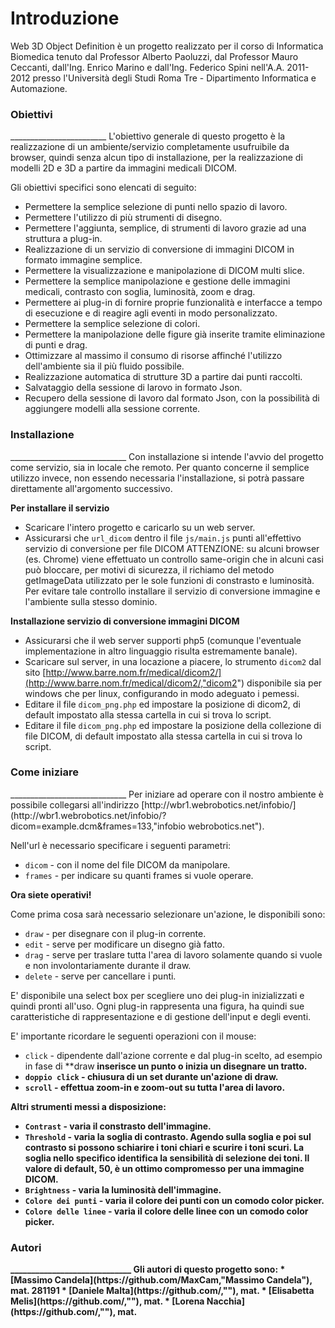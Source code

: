 Introduzione
============
Web 3D Object Definition è un progetto realizzato per il corso di Informatica Biomedica tenuto dal Professor Alberto Paoluzzi, dal Professor Mauro Ceccanti, dall'Ing. Enrico Marino e dall'Ing. Federico Spini nell'A.A. 2011-2012 presso l'Università degli Studi Roma Tre - Dipartimento Informatica e Automazione.

<h3 id="11">Obiettivi</h3>
________________________
L'obiettivo generale di questo progetto è la realizzazione di un ambiente/servizio completamente usufruibile da browser, quindi senza alcun tipo di installazione, per la realizzazione di modelli 2D e 3D a partire da immagini medicali DICOM.

Gli obiettivi specifici sono elencati di seguito:
* Permettere la semplice selezione di punti nello spazio di lavoro.
* Permettere l'utilizzo di più strumenti di disegno.
* Permettere l'aggiunta, semplice, di strumenti di lavoro grazie ad una struttura a plug-in.
* Realizzazione di un servizio di conversione di immagini DICOM in formato immagine semplice.
* Permettere la visualizzazione e manipolazione di DICOM multi slice.
* Permettere la semplice manipolazione e gestione delle immagini medicali, contrasto con soglia, luminosità, zoom e drag.
* Permettere ai plug-in di fornire proprie funzionalità e interfacce a tempo di esecuzione e di reagire agli eventi in modo personalizzato.
* Permettere la semplice selezione di colori.
* Permettere la manipolazione delle figure già inserite tramite eliminazione di punti e drag.
* Ottimizzare al massimo il consumo di risorse affinché l'utilizzo dell'ambiente sia il più fluido possibile.
* Realizzazione automatica di strutture 3D a partire dai punti raccolti.
* Salvataggio della sessione di larovo in formato Json.
* Recupero della sessione di lavoro dal formato Json, con la possibilità di aggiungere modelli alla sessione corrente.

<h3 id="12">Installazione</h3>
_____________________________
Con installazione si intende l'avvio del progetto come servizio, sia in locale che remoto.
Per quanto concerne il semplice utilizzo invece, non essendo necessaria l'installazione, si potrà passare direttamente all'argomento successivo.

**Per installare il servizio**

* Scaricare l'intero progetto e caricarlo su un web server.
* Assicurarsi che `url_dicom` dentro il file `js/main.js` punti all'effettivo servizio di conversione per file DICOM
        ATTENZIONE: su alcuni browser (es. Chrome) viene effettuato un controllo same-origin che in alcuni casi può bloccare, per motivi di sicurezza, il richiamo del metodo getImageData utilizzato per le sole funzioni di constrasto e luminosità. Per evitare tale controllo installare il servizio di conversione immagine e l'ambiente sulla stesso dominio.


**Installazione servizio di conversione immagini DICOM**

* Assicurarsi che il web server supporti php5 (comunque l'eventuale implementazione in altro linguaggio risulta estremamente banale).
* Scaricare sul server, in una locazione a piacere, lo strumento `dicom2` dal sito [http://www.barre.nom.fr/medical/dicom2/](http://www.barre.nom.fr/medical/dicom2/,"dicom2") disponibile sia per windows che per linux, configurando in modo adeguato i pemessi.
* Editare il file `dicom_png.php` ed impostare la posizione di dicom2, di default impostato alla stessa cartella in cui si trova lo script.
* Editare il file `dicom_png.php` ed impostare la posizione della collezione di file DICOM, di default impostato alla stessa cartella in cui si trova lo script.

<h3 id="13">Come iniziare</h3>
_____________________________
Per iniziare ad operare con il nostro ambiente è possibile collegarsi all'indirizzo [http://wbr1.webrobotics.net/infobio/](http://wbr1.webrobotics.net/infobio/?dicom=example.dcm&frames=133,"infobio webrobotics.net").

Nell'url è necessario specificare i seguenti parametri:
* `dicom` - con il nome del file DICOM da manipolare.
* `frames` - per indicare su quanti frames si vuole operare.

**Ora siete operativi!**

Come prima cosa sarà necessario selezionare un'azione, le disponibili sono:
* `draw` - per disegnare con il plug-in corrente.
* `edit` - serve per modificare un disegno già fatto.
* `drag` - serve per traslare tutta l'area di lavoro solamente quando si vuole e non involontariamente durante il draw.
* `delete` - serve per cancellare i punti.

E' disponibile una select box per scegliere uno dei plug-in inizializzati e quindi pronti all'uso. Ogni plug-in rappresenta una figura, ha quindi sue caratteristiche di rappresentazione e di gestione dell'input e degli eventi.

E' importante ricordare le seguenti operazioni con il mouse:
* `click` - dipendente dall'azione corrente e dal plug-in scelto, ad esempio in fase di **draw<b/> inserisce un punto o inizia un disegnare un tratto.
* `doppio click` - chiusura di un set durante un'azione di **draw**.
* `scroll` - effettua zoom-in e zoom-out su tutta l'area di lavoro.

Altri strumenti messi a disposizione:
* `Contrast` - varia il constrasto dell'immagine.
* `Threshold` - varia la soglia di contrasto. Agendo sulla soglia e poi sul contrasto si possono schiarire i toni chiari e scurire i toni scuri. La soglia nello specifico identifica la sensibilità di selezione dei toni. Il valore di default, 50, è un ottimo compromesso per una immagine DICOM.
* `Brightness` - varia la luminosità dell'immagine.
* `Colore dei punti` - varia il colore dei punti con un comodo color picker.
* `Colore delle linee` - varia il colore delle linee con un comodo color picker.

<h3 id="14">Autori</h3>
_____________________________
Gli autori di questo progetto sono:
* [Massimo Candela](https://github.com/MaxCam,"Massimo Candela"), mat. 281191
* [Daniele Malta](https://github.com/,""), mat.
* [Elisabetta Melis](https://github.com/,""), mat.
* [Lorena Nacchia](https://github.com/,""), mat.
